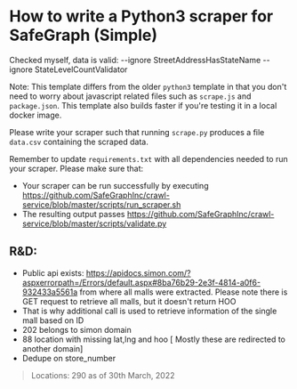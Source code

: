 # How to write a Python3 scraper for SafeGraph (Simple)


Checked myself, data is valid: --ignore StreetAddressHasStateName --ignore StateLevelCountValidator

Note: This template differs from the older `python3` template in that you don't need to worry about javascript related files such as `scrape.js` and `package.json`. This template also builds faster if you're testing it in a local docker image.

Please write your scraper such that running `scrape.py` produces a file `data.csv` containing the scraped data.

Remember to update `requirements.txt` with all dependencies needed to run your scraper. 
Please make sure that:
* Your scraper can be run successfully by executing https://github.com/SafeGraphInc/crawl-service/blob/master/scripts/run_scraper.sh 
* The resulting output passes https://github.com/SafeGraphInc/crawl-service/blob/master/scripts/validate.py



## R&D: 
- Public api exists: https://apidocs.simon.com/?aspxerrorpath=/Errors/default.aspx#8ba76b29-2e3f-4814-a0f6-932433a5561a   from where all malls were extracted. Please note there is GET request to retrieve all malls, but it doesn't return HOO
- That is why additional call is used to retrieve information of the single mall based on ID
- 202 belongs to simon domain
- 88 location with missing lat,lng and hoo [ Mostly these are redirected to another domain]
- Dedupe on store_number

> Locations: 290 as of 30th March, 2022